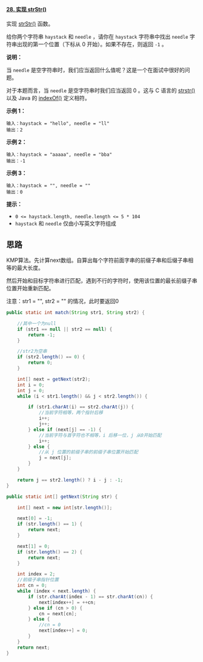 #### [28. 实现 strStr()](https://leetcode-cn.com/problems/implement-strstr/)

实现 [strStr()](https://baike.baidu.com/item/strstr/811469) 函数。

给你两个字符串 `haystack` 和 `needle` ，请你在 `haystack` 字符串中找出 `needle` 字符串出现的第一个位置（下标从 0 开始）。如果不存在，则返回 `-1` 。

 

**说明：**

当 `needle` 是空字符串时，我们应当返回什么值呢？这是一个在面试中很好的问题。

对于本题而言，当 `needle` 是空字符串时我们应当返回 0 。这与 C 语言的 [strstr()](https://baike.baidu.com/item/strstr/811469) 以及 Java 的 [indexOf()](https://docs.oracle.com/javase/7/docs/api/java/lang/String.html#indexOf(java.lang.String)) 定义相符。

 

**示例 1：**

```
输入：haystack = "hello", needle = "ll"
输出：2
```

**示例 2：**

```
输入：haystack = "aaaaa", needle = "bba"
输出：-1
```

**示例 3：**

```
输入：haystack = "", needle = ""
输出：0
```

 

**提示：**

- `0 <= haystack.length, needle.length <= 5 * 104`
- `haystack` 和 `needle` 仅由小写英文字符组成

## 思路

KMP算法。先计算next数组。自算出每个字符前面字串的前缀子串和后缀子串相等的最大长度。

然后开始和目标字符串进行匹配，遇到不行的字符时，使用该位置的最长前缀子串位置开始重新匹配。

注意：str1 = "", str2 = "" 的情况，此时要返回0

```java
public static int match(String str1, String str2) {

    //其中一个为null
    if (str1 == null || str2 == null) {
        return -1;
    }

    //str2为空串
    if (str2.length() == 0) {
        return 0;
    }

    int[] next = getNext(str2);
    int i = 0;
    int j = 0;
    while (i < str1.length() && j < str2.length()) {

        if (str1.charAt(i) == str2.charAt(j)) {
            //当前字符相等，两个指针后移
            i++;
            j++;
        } else if (next[j] == -1) {
            //当前字符与首字符也不相等，i 后移一位，j 从0开始匹配
            i++;
        } else {
            //从 j 位置的前缀子串的前缀子串位置开始匹配
            j = next[j];
        }
    }

    return j == str2.length() ? i - j : -1;
}

public static int[] getNext(String str) {

    int[] next = new int[str.length()];

    next[0] = -1;
    if (str.length() == 1) {
        return next;
    }

    next[1] = 0;
    if (str.length() == 2) {
        return next;
    }

    int index = 2;
    //前缀子串指针位置
    int cn = 0;
    while (index < next.length) {
        if (str.charAt(index - 1) == str.charAt(cn)) {
            next[index++] = ++cn;
        } else if (cn > 0) {
            cn = next[cn];
        } else {
            //cn = 0
            next[index++] = 0;
        }
    }
    return next;
}
```


